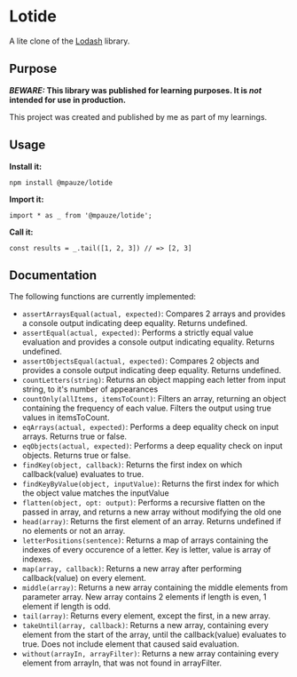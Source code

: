 # Lotide

A lite clone of the [Lodash](https://lodash.com) library.

## Purpose

**_BEWARE:_ This library was published for learning purposes. It is _not_ intended for use in production.**

This project was created and published by me as part of my learnings. 

## Usage

**Install it:**

`npm install @mpauze/lotide`

**Import it:**

`import * as _ from '@mpauze/lotide';`

**Call it:**

`const results = _.tail([1, 2, 3]) // => [2, 3]`

## Documentation

The following functions are currently implemented:

* `assertArraysEqual(actual, expected)`: Compares 2 arrays and provides a console output indicating deep equality. Returns undefined.
* `assertEqual(actual, expected)`: Performs a strictly equal value evaluation and provides a console output indicating equality. Returns undefined.
* `assertObjectsEqual(actual, expected)`: Compares 2 objects and provides a console output indicating deep equality. Returns undefined.
* `countLetters(string)`: Returns an object mapping each letter from input string, to it's number of appearances
* `countOnly(allItems, itemsToCount)`: Filters an array, returning an object containing the frequency of each value. Filters the output using true values in itemsToCount. 
* `eqArrays(actual, expected)`: Performs a deep equality check on input arrays. Returns true or false.
* `eqObjects(actual, expected)`: Performs a deep equality check on input objects. Returns true or false.
* `findKey(object, callback)`: Returns the first index on which callback(value) evaluates to true. 
* `findKeyByValue(object, inputValue)`: Returns the first index for which the object value matches the inputValue
* `flatten(object, opt: output)`: Performs a recursive flatten on the passed in array, and returns a new array without modifying the old one
* `head(array)`: Returns the first element of an array. Returns undefined if no elements or not an array.
* `letterPositions(sentence)`: Returns a map of arrays containing the indexes of every occurence of a letter. Key is letter, value is array of indexes.
* `map(array, callback)`: Returns a new array after performing callback(value) on every element.
* `middle(array)`: Returns a new array containing the middle elements from parameter array. New array contains 2 elements if length is even, 1 element if length is odd.
* `tail(array)`: Returns every element, except the first, in a new array.
* `takeUntil(array, callback)`: Returns a new array, containing every element from the start of the array, until the callback(value) evaluates to true. Does not include element that caused said evaluation.
* `without(arrayIn, arrayFilter)`: Returns a new array containing every element from arrayIn, that was not found in arrayFilter.
